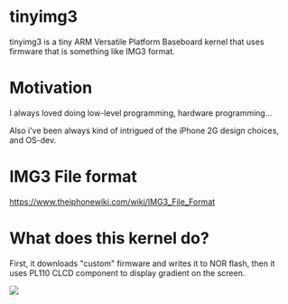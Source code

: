 # tinyimg3
tinyimg3 is a tiny ARM Versatile Platform Baseboard kernel that uses firmware that is something like IMG3 format.
<h1>Motivation</h1>
<p>I always loved doing low-level programming, hardware programming...</p>
<p>Also i've been always kind of intrigued of the iPhone 2G design choices, and OS-dev.</p>

<h1>IMG3 File format</h1>

https://www.theiphonewiki.com/wiki/IMG3_File_Format
<br>

<h1>What does this kernel do?</h1>
<p>First, it downloads "custom" firmware and writes it to NOR flash, then it uses PL110 CLCD component to display gradient on the screen.</p>
<img src="https://github.com/suibex/tinyimg3/assets/59802817/98ed4902-4eda-4370-b260-4e5fc8500783">

